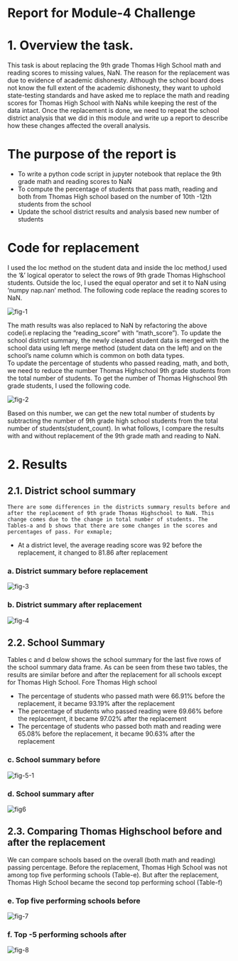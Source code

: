 # Report for Module-4 Challenge

# 1.	Overview the task.
This task is about replacing the 9th grade Thomas High School math and reading scores to missing values, NaN. The reason for the replacement was due to evidence of academic dishonesty. Although the school board does not know the full extent of the academic dishonesty, they want to uphold state-testing standards and have asked me to replace the math and reading scores for Thomas High School with NaNs while keeping the rest of the data intact. Once the replacement is done, we need to repeat the school district analysis that we did in this module and write up a report to describe how these changes affected the overall analysis.

# The purpose of the report is
- To write a python code script in jupyter notebook that replace the 9th grade math and reading scores to NaN
- To compute the percentage of students that pass math, reading and both from Thomas High school based on the number of 10th -12th students from the school
- Update the school district results and analysis based new number of students
# Code for replacement
I used the loc method on the student data and inside the loc method,I used the ‘&’ logical operator to select the rows of 9th grade Thomas Highschool students. Outside the loc, I used the equal operator and set it to NaN using ‘numpy  nap.nan’ method. The following code replace the reading scores to NaN.

![fig-1](https://github.com/nebil2016/School_District_Analysis/blob/main/Resources/Fig-1(replace%20code).png)

The math results was also replaced to NaN by refactoring the above code(i.e replacing the “reading_score” with “math_score”). 
To update the school district summary, the newly cleaned student data is merged with the school data using left merge method (student data on the left) and on the school’s name column which is common on both data types.   
To update the percentage of students who passed reading, math, and both, we need to reduce the number Thomas Highschool 9th grade students from the total number of students. To get the number of Thomas Highschool 9th grade students, I used the following code.

![fig-2](https://github.com/nebil2016/School_District_Analysis/blob/main/Resources/Fig-2(new%20number%20of%20students).png)

Based on this number, we can get the new total number of students by subtracting the number of 9th grade high school students from the total number of students(student_count). In what follows, I compare the results with and without replacement of the 9th grade math and reading to NaN.
# 2.	Results
## 2.1.	District school summary
    There are some differences in the districts summary results before and after the replacement of 9th grade Thomas Highschool to NaN. This change comes due to the change in total number of students. The Tables-a and b shows that there are some changes in the scores and percentages of pass. For exmaple;
-	At a district level, the average reading score was 92 before the replacement, it changed to 81.86 after replacement
### a.	District summary before replacement

![fig-3](https://github.com/nebil2016/School_District_Analysis/blob/main/Resources/Fig-3%20distrct%20summary%20before.png)

### b.	District summary after replacement

![fig-4](https://github.com/nebil2016/School_District_Analysis/blob/main/Resources/Fig-4%20distrct%20summary%20afer.png)

## 2.2.	School Summary
Tables c and d below shows the school summary for the last five rows of the school summary data frame. As can be seen from these two tables, the results are similar before and after the replacement for all schools except for Thomas High School. Fore Thomas High school
- The percentage of students who passed math were 66.91% before the replacement, it became 93.19% after the replacement
- The percentage of students who passed reading were 69.66% before the replacement, it became 97.02% after the replacement
- The percentage of students who passed both math  and reading were 65.08% before the replacement, it became 90.63% after the replacement
### c.	School summary before

![fig-5-1](https://github.com/nebil2016/School_District_Analysis/blob/main/Resources/Fig-5-1%20school%20summary%20before(last%20five%20schools).png)

### d.	School summary after

![fig6](https://github.com/nebil2016/School_District_Analysis/blob/main/Resources/Fig-6%20school%20summary%20afer(last%20five%20schools).png)

## 2.3. Comparing Thomas Highschool before and after the replacement
We can compare schools based on the overall (both math and reading) passing percentage. Before the replacement, Thomas High School was not among top five performing schools (Table-e). But after the replacement, Thomas High School became the second top performing school (Table-f)
### e.	Top five performing schools before

![fig-7](https://github.com/nebil2016/School_District_Analysis/blob/main/Resources/Fig-5%20school%20summary%20afer(top%20five%20schools).png)

### f.	Top -5 performing schools after 

![fig-8](https://github.com/nebil2016/School_District_Analysis/blob/main/Resources/Fig-7%20school%20summary%20afer(top%20five%20schools1).png)



